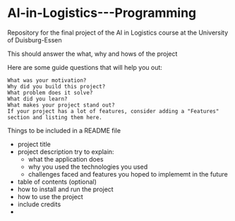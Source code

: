 # AI-in-Logistics---Programming
Repository for the final project of the AI in Logistics course at the University of Duisburg-Essen

This should answer the what, why and hows of the project

Here are some guide questions that will help you out:

    What was your motivation?
    Why did you build this project?
    What problem does it solve?
    What did you learn?
    What makes your project stand out?
    If your project has a lot of features, consider adding a "Features" section and listing them here.

Things to be included in a README file
- project title
- project description
  try to explain:
    - what the application does
    - why you used the technologies you used
    - challenges faced and features you hoped to implememt in the future
- table of contents (optional)
- how to install and run the project
- how to use the project
- include credits
- 
